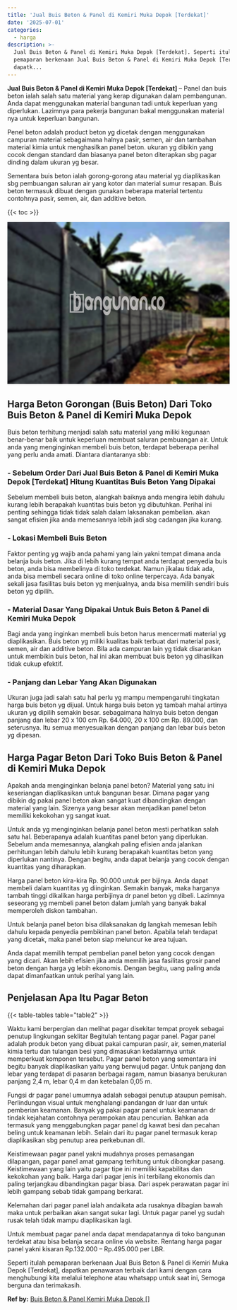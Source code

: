 ```yaml
---
title: 'Jual Buis Beton & Panel di Kemiri Muka Depok [Terdekat]'
date: '2025-07-01'
categories:
  - harga
description: >-
  Jual Buis Beton & Panel di Kemiri Muka Depok [Terdekat]. Seperti itulah
  pemaparan berkenaan Jual Buis Beton & Panel di Kemiri Muka Depok [Terdekat],
  dapatk...
---
```


**Jual Buis Beton & Panel di Kemiri Muka Depok \[Terdekat\]** – Panel dan buis beton ialah salah satu material yang kerap digunakan dalam pembangunan. Anda dapat menggunakan material bangunan tadi untuk keperluan yang diperlukan. Lazimnya para pekerja bangunan bakal menggunakan material nya untuk keperluan bangunan.

Penel beton adalah product beton yg dicetak dengan menggunakan campuran material sebagaimana halnya pasir, semen, air dan tambahan material kimia untuk menghasilkan panel beton. ukuran yg dibikin yang cocok dengan standard dan biasanya panel beton diterapkan sbg pagar dinding dalam ukuran yg besar.

Sementara buis beton ialah gorong-gorong atau material yg diaplikasikan sbg pembuangan saluran air yang kotor dan material sumur resapan. Buis beton termasuk dibuat dengan gunakan beberapa material tertentu contohnya pasir, semen, air, dan additive beton.

{{< toc >}}

![Jual Buis Beton & Panel di Kemiri Muka Depok [Terdekat]](/images/jual-panel-buis-beton-murah-04.png)

## Harga Beton Gorongan (Buis Beton) Dari Toko Buis Beton & Panel di Kemiri Muka Depok

Buis beton terhitung menjadi salah satu material yang miliki kegunaan benar-benar baik untuk keperluan membuat saluran pembuangan air. Untuk anda yang menginginkan membeli buis beton, terdapat beberapa perihal yang perlu anda amati. Diantara diantaranya sbb:

### \- Sebelum Order Dari Jual Buis Beton & Panel di Kemiri Muka Depok \[Terdekat\] Hitung Kuantitas Buis Beton Yang Dipakai

Sebelum membeli buis beton, alangkah baiknya anda mengira lebih dahulu kurang lebih berapakah kuantitas buis beton yg dibutuhkan. Perihal ini penting sehingga tidak tidak salah dalam laksanakan pembelian. akan sangat efisien jika anda memesannya lebih jadi sbg cadangan jika kurang.

### \- Lokasi Membeli Buis Beton

Faktor penting yg wajib anda pahami yang lain yakni tempat dimana anda belanja buis beton. Jika di lebih kurang tempat anda terdapat penyedia buis beton, anda bisa membelinya di toko terdekat. Namun jikalau tidak ada, anda bisa membeli secara online di toko online terpercaya. Ada banyak sekali jasa fasilitas buis beton yg menjualnya, anda bisa memilih sendiri buis beton yg dipilih.

### \- Material Dasar Yang Dipakai Untuk Buis Beton & Panel di Kemiri Muka Depok

Bagi anda yang inginkan membeli buis beton harus mencermati material yg diaplikasikan. Buis beton yg miliki kualitas baik terbuat dari material pasir, semen, air dan additive beton. Bila ada campuran lain yg tidak disarankan untuk membikin buis beton, hal ini akan membuat buis beton yg dihasilkan tidak cukup efektif.

### \- Panjang dan Lebar Yang Akan Digunakan

Ukuran juga jadi salah satu hal perlu yg mampu mempengaruhi tingkatan harga buis beton yg dijual. Untuk harga buis beton yg tambah mahal artinya ukuran yg dipilih semakin besar. sebagaimana halnya buis beton dengan panjang dan lebar 20 x 100 cm Rp. 64.000, 20 x 100 cm Rp. 89.000, dan seterusnya. Itu semua menyesuaikan dengan panjang dan lebar buis beton yg dipesan.

## Harga Pagar Beton Dari Toko Buis Beton & Panel di Kemiri Muka Depok

Apakah anda menginginkan belanja panel beton? Material yang satu ini keseriangan diaplikasikan untuk bangunan besar. Dimana pagar yang dibikin dg pakai panel beton akan sangat kuat dibandingkan dengan material yang lain. Sizenya yang besar akan menjadikan panel beton memiliki kekokohan yg sangat kuat.

Untuk anda yg menginginkan belanja panel beton mesti perhatikan salah satu hal. Beberapanya adalah kuantitas panel beton yang diperlukan. Sebelum anda memesannya, alangkah paling efisien anda jalankan perhitungan lebih dahulu lebih kurang berapakah kuantitas beton yang diperlukan nantinya. Dengan begitu, anda dapat belanja yang cocok dengan kuantitas yang diharapkan.

Harga panel beton kira-kira Rp. 90.000 untuk per bijinya. Anda dapat membeli dalam kuantitas yg diinginkan. Semakin banyak, maka harganya tambah tinggi dikalikan harga perbijinya dr panel beton yg dibeli. Lazimnya seseorang yg membeli panel beton dalam jumlah yang banyak bakal memperoleh diskon tambahan.

Untuk belanja panel beton bisa dilaksanakan dg langkah memesan lebih dahulu kepada penyedia pembikinan panel beton. Apabila telah terdapat yang dicetak, maka panel beton siap meluncur ke area tujuan.

Anda dapat memilih tempat pembelian panel beton yang cocok dengan yang dicari. Akan lebih efisien jika anda memilih jasa fasilitas grosir panel beton dengan harga yg lebih ekonomis. Dengan begitu, uang paling anda dapat dimanfaatkan untuk perihal yang lain.

## Penjelasan Apa Itu Pagar Beton

{{< table-tables table="table2" >}}

Waktu kami berpergian dan melihat pagar disekitar tempat proyek sebagai penutup lingkungan seklitar Begitulah tentang pagar panel. Pagar panel adalah produk beton yang dibuat pakai campuran pasir, air, semen,material kimia tertu dan tulangan besi yang dimasukan kedalamnya untuk memperkuat komponen tersebut. Pagar panel beton yang sementara ini begitu banyak diaplikasikan yaitu yang berwujud pagar. Untuk panjang dan lebar yang terdapat di pasaran berbagai ragam, namun biasanya berukuran panjang 2,4 m, lebar 0,4 m dan ketebalan 0,05 m.

Fungsi dr pagar panel umumnya adalah sebagai penutup ataupun pemisah. Perlindungan visual untuk menghalangi pandangan dr luar dan untuk pemberian keamanan. Banyak yg pakai pagar panel untuk keamanan dr tindak kejahatan contohnya perampokan atau pencurian. Bahkan ada termasuk yang menggabungkan pagar panel dg kawat besi dan pecahan beling untuk keamanan lebih. Selain dari itu pagar panel termasuk kerap diaplikasikan sbg penutup area perkebunan dll.

Keistimewaan pagar panel yakni mudahnya proses pemasangan dilapangan, pagar panel amat gampang terhitung untuk dibongkar pasang. Keistimewaan yang lain yaitu pagar tipe ini memiliki kapabilitas dan kekokohan yang baik. Harga dari pagar jenis ini terbilang ekonomis dan paling terjangkau dibandingkan pagar biasa. Dari aspek perawatan pagar ini lebih gampang sebab tidak gampang berkarat.

Kelemahan dari pagar panel ialah andaikata ada rusaknya dibagian bawah maka untuk perbaikan akan sangat sukar lagi. Untuk pagar panel yg sudah rusak telah tidak mampu diaplikasikan lagi.

Untuk membuat pagar panel anda dapat mendapatannya di toko bangunan terdekat atau bisa belanja secara online via website. Rentang harga pagar panel yakni kisaran Rp.132.000 – Rp.495.000 per LBR.

Seperti itulah pemaparan berkenaan Jual Buis Beton & Panel di Kemiri Muka Depok \[Terdekat\], dapatkan penawaran terbaik dari kami dengan cara menghubungi kita melalui telephone atau whatsapp untuk saat ini, Semoga berguna dan terimakasih.

**Ref by:** [Buis Beton & Panel Kemiri Muka Depok []](https://id.wikipedia.org/wiki/Buis)
